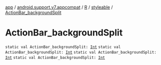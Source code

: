 [app](../../../index.md) / [android.support.v7.appcompat](../../index.md) / [R](../index.md) / [styleable](index.md) / [ActionBar_backgroundSplit](.)

# ActionBar_backgroundSplit

`static val ActionBar_backgroundSplit: `[`Int`](https://kotlinlang.org/api/latest/jvm/stdlib/kotlin/-int/index.html)
`static val ActionBar_backgroundSplit: `[`Int`](https://kotlinlang.org/api/latest/jvm/stdlib/kotlin/-int/index.html)
`static val ActionBar_backgroundSplit: `[`Int`](https://kotlinlang.org/api/latest/jvm/stdlib/kotlin/-int/index.html)
`static val ActionBar_backgroundSplit: `[`Int`](https://kotlinlang.org/api/latest/jvm/stdlib/kotlin/-int/index.html)